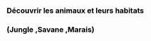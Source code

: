 <html>
<head>
  <meta charset="UTF-8" >
  
  <style>
    h3{ color:black;
       }
   body{background-image:url("https://www.google.com/url?sa=i&url=https%3A%2F%2Ffr.pngtree.com%2Ffreebackground%2Fteal-gradient-background_1284205.html&psig=AOvVaw3RffThTotNsM7P9oM9Sq4_&ust=1721441527481000&source=images&cd=vfe&opi=89978449&ved=0CBEQjRxqFwoTCMiqoMyIsocDFQAAAAAdAAAAABAE") ;}
      
  </style>
</head>
  
<body>
  <h3>Découvrir les animaux et leurs habitats </h3> 
  <h3>(Jungle ,Savane ,Marais)</h3> 
</body>
</html> 

  


